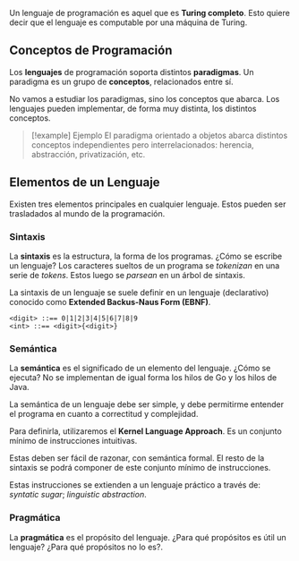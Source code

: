 Un lenguaje de programación es aquel que es **Turing completo**. Esto quiere decir que el lenguaje es computable por una máquina de Turing.

## Conceptos de Programación

Los **lenguajes** de programación soporta distintos **paradigmas**. Un paradigma es un grupo de **conceptos**, relacionados entre sí.

No vamos a estudiar los paradigmas, sino los conceptos que abarca. Los lenguajes pueden implementar, de forma muy distinta, los distintos conceptos.

> [!example] Ejemplo
> El paradigma orientado a objetos abarca distintos conceptos independientes pero interrelacionados: herencia, abstracción, privatización, etc.

## Elementos de un Lenguaje

Existen tres elementos principales en cualquier lenguaje. Estos pueden ser trasladados al mundo de la programación.

### Sintaxis

La **sintaxis** es la estructura, la forma de los programas. ¿Cómo se escribe un lenguaje? Los caracteres sueltos de un programa se *tokenizan* en una serie de *tokens*. Estos luego se *parsean* en un árbol de sintaxis.

La sintaxis de un lenguaje se suele definir en un lenguaje (declarativo) conocido como **Extended Backus-Naus Form (EBNF)**.

```EBNF
<digit> ::== 0|1|2|3|4|5|6|7|8|9
<int> ::== <digit>{<digit>}
```

### Semántica

La **semántica** es el significado de un elemento del lenguaje. ¿Cómo se ejecuta? No se implementan de igual forma los hilos de Go y los hilos de Java.

La semántica de un lenguaje debe ser simple, y debe permitirme entender el programa en cuanto a correctitud y complejidad.

Para definirla, utilizaremos el **Kernel Language Approach**. Es un conjunto mínimo de instrucciones intuitivas.

Estas deben ser fácil de razonar, con semántica formal. El resto de la sintaxis se podrá componer de este conjunto mínimo de instrucciones.

Estas instrucciones se extienden a un lenguaje práctico a través de: *syntatic sugar*; *linguistic abstraction*.

### Pragmática

La **pragmática** es el propósito del lenguaje. ¿Para qué propósitos es útil un lenguaje? ¿Para qué propósitos no lo es?.
